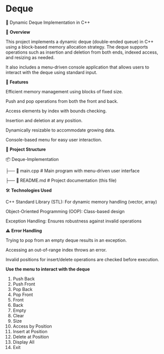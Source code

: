# Deque

🚀 Dynamic Deque Implementation in C++

📌 **Overview**

This project implements a dynamic deque (double-ended queue) in C++ using a block-based memory allocation strategy. The deque supports operations such as insertion and deletion from both ends, indexed access, and resizing as needed.

It also includes a menu-driven console application that allows users to interact with the deque using standard input.

🔧 **Features**

Efficient memory management using blocks of fixed size.

Push and pop operations from both the front and back.

Access elements by index with bounds checking.

Insertion and deletion at any position.

Dynamically resizable to accommodate growing data.

Console-based menu for easy user interaction.

📂 **Project Structure**

📦 Deque-Implementation

├── 📜 main.cpp          # Main program with menu-driven user interface

├── 📜 README.md         # Project documentation (this file)

🛠️ **Technologies Used**

C++ Standard Library (STL): For dynamic memory handling (vector, array)

Object-Oriented Programming (OOP): Class-based design

Exception Handling: Ensures robustness against invalid operations

⚠️ **Error Handling**

Trying to pop from an empty deque results in an exception.

Accessing an out-of-range index throws an error.

Invalid positions for insert/delete operations are checked before execution.

 **Use the menu to interact with the deque**
1. Push Back
2. Push Front
3. Pop Back
4. Pop Front
5. Front
6. Back
7. Empty
8. Clear
9. Size
10. Access by Position
11. Insert at Position
12. Delete at Position
13. Display All
14. Exit
